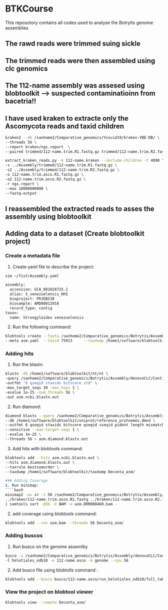 # BTKCourse
This reposotory contains all codes used to analyse the Botrytis genome assemblies
## The rawd reads were trimmed suing sickle
## The trimmed reads were then assembled using clc genomics
## The 112-name assembly was assesed using blobtoolkit --> suspected contaminatioinn from bacetria!!
## I have used kraken to extracte only the Ascomycota reads and taxid children 
````bash
kraken2 --db /sanhome2/Comparative_genomics/Vcovid19/kraken-VBE-DB/ \
--threads 56 \
--report kraken/ngs.report  \
--paired trimmed/112-name.trim.R1.fastq.gz trimmed/112-name.trim.R2.fastq.gz >> kraken/112-name.kraken

extract_kraken_reads.py -k 112-name.kraken --include-children -t 4890 \
-s ../Assembly/trimmed/112-name.trim.R1.fastq.gz \
-s2 ../Assembly/trimmed/112-name.trim.R2.fastq.gz \
-o 112-name.trim.asco.R1.fastq.gz \
-o2 112-name.trim.asco.R2.fastq.gz \
-r ngs.report \
--max 10000000000 \
--fastq-output

````

## I reassembled the extracted reads to asses the assembly using blobtoolkit

## Adding data to a dataset (Create blobtoolkit project)
### Create a metadata file
1. Create yaml file to describe the project:
````bash
vim ~/fistrAssembly.yaml
````
````bash
assembly:
  accession: GCA_001028725.1
  alias: S_venezuelensis_HH1
  bioproject: PRJEB530
  biosample: AMD00012916
  record_type: contig
taxon:
  name: Strongyloides venezuelensis
````
2. Run the following command:
````bash
blobtools create --fasta /sanhome2/Comparative_genomics/Botrytis/Assembly/denovoCLC/Contig_112-name.trim.asco.fa \
--meta asm.yaml  --taxid 75913     --taxdump /home1/software/blobtoolkit/taxdump Deconta_asm/
````


### Adding hits
1. Run the blastn: 
````bash
blastn -db /home1/software/blobtoolkit/nt/nt \
-query /sanhome2/Comparative_genomics/Botrytis/Assembly/denovoCLC/Contig_112-name.trim.asco.fa \
-outfmt "6 qseqid staxids bitscore std" \
-max_target_seqs 10 -max_hsps 1 \
-evalue 1e-25 -num_threads 56 \
-out asm.ncbi.blastn.out
````

2. Run diamond:
````bash
diamond blastx --query /sanhome2/Comparative_genomics/Botrytis/Assembly/denovoCLC/Contig_112-name.trim.asco.fa\
--db /home1/software/blobtoolkit/uniprot/reference_proteomes.dmnd \
--outfmt 6 qseqid staxids bitscore qseqid sseqid pident length mismatch gapopen qstart qend sstart send evalue bitscore \
--sensitive --max-target-seqs 1 \
--evalue 1e-25 \
--threads 56 > asm.diamond.blastx.out
````

3. Add hits with blobtools command:
````bash
blobtools add --hits asm.ncbi.blastn.out \
--hits asm.diamond.blastx.out \
--taxrule bestsumorder \
--taxdump /home1/software/blobtoolkit/taxdump Deconta_asm/

### Adding Coverage
1. Run minimap:
````bash
minimap2 -ax sr -t 56 /sanhome2/Comparative_genomics/Botrytis/Assembly/denovoCLC/Contig_112-name.trim.asco.fa \
../kraken/112-name.trim.asco.R1.fastq ../kraken/112-name.trim.asco.R2.fastq \
| samtools sort -@56 -O BAM -o asm.DRR008460.bam -
````
2. add coverage using blobtools command:
````bash
blobtools add --cov asm.bam --threads 56 Deconta_asm/
```` 
### Adding buscos
1. Run busco on the genome assemlby 
````bash
busco -i /sanhome2/Comparative_genomics/Botrytis/Assembly/denovoCLC/Contig_112-name.trim.asco.fa \
-l helotiales_odb10 -o 112-name.asco -m genome --cpu 56
````
2. Add busco file using blobtolls command :
````bash
blobtools add --busco busco/112-name.asco/run_helotiales_odb10/full_table.tsv Deconta_asm/
````
### View the project on blobtool viewer
````bash
blobtools view --remote Deconta_asm/
````
